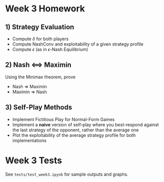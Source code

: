 # Week 3 Homework

## 1) Strategy Evaluation
- Compute $\delta$ for both players
- Compute NashConv and exploitability of a given strategy profile
- Compute $\epsilon$ (as in $\epsilon$-Nash Equilibrium)

## 2) Nash <==> Maximin
Using the Minimax theorem, prove
- Nash => Maximin
- Maximin => Nash

## 3) Self-Play Methods
- Implement Fictitious Play for Normal-Form Games
- Implement a **naive** version of self-play where you best-respond against the last strategy of the opponent, rather than the average one
- Plot the exploitability of the average strategy profile for both implementations

# Week 3 Tests

See `tests/test_week3.ipynb` for sample outputs and graphs.

